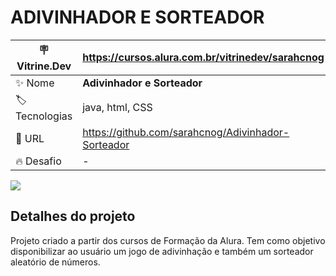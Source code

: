 # ADIVINHADOR E SORTEADOR

| :placard: Vitrine.Dev | https://cursos.alura.com.br/vitrinedev/sarahcnog  |
| -------------  | --- |
| :sparkles: Nome        | **Adivinhador e Sorteador**
| :label: Tecnologias | java, html, CSS
| :rocket: URL         | https://github.com/sarahcnog/Adivinhador-Sorteador
| :fire: Desafio     | -

<!-- Inserir imagem com a #vitrinedev ao final do link -->
![](https://i.ibb.co/wrSjfgD/Projeto-P3-Capa.png#vitrinedev)

## Detalhes do projeto

Projeto criado a partir dos cursos de Formação da Alura. Tem como objetivo disponibilizar ao usuário um jogo de adivinhação e também um sorteador aleatório de números.
